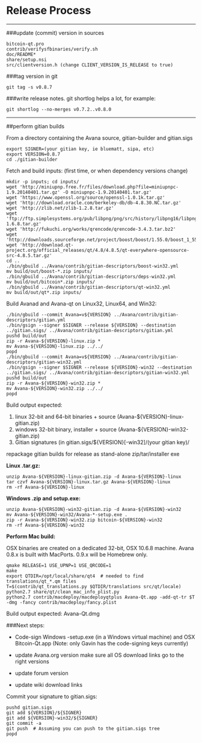Release Process
====================

* * *

###update (commit) version in sources


	bitcoin-qt.pro
	contrib/verifysfbinaries/verify.sh
	doc/README*
	share/setup.nsi
	src/clientversion.h (change CLIENT_VERSION_IS_RELEASE to true)

###tag version in git

	git tag -s v0.8.7

###write release notes. git shortlog helps a lot, for example:

	git shortlog --no-merges v0.7.2..v0.8.0

* * *

##perform gitian builds

 From a directory containing the Avana source, gitian-builder and gitian.sigs
  
	export SIGNER=(your gitian key, ie bluematt, sipa, etc)
	export VERSION=0.8.7
	cd ./gitian-builder

 Fetch and build inputs: (first time, or when dependency versions change)

	mkdir -p inputs; cd inputs/
	wget 'http://miniupnp.free.fr/files/download.php?file=miniupnpc-1.9.20140401.tar.gz' -O miniupnpc-1.9.20140401.tar.gz'
	wget 'https://www.openssl.org/source/openssl-1.0.1k.tar.gz'
	wget 'http://download.oracle.com/berkeley-db/db-4.8.30.NC.tar.gz'
	wget 'http://zlib.net/zlib-1.2.8.tar.gz'
	wget 'ftp://ftp.simplesystems.org/pub/libpng/png/src/history/libpng16/libpng-1.6.8.tar.gz'
	wget 'http://fukuchi.org/works/qrencode/qrencode-3.4.3.tar.bz2'
	wget 'http://downloads.sourceforge.net/project/boost/boost/1.55.0/boost_1_55_0.tar.bz2'
	wget 'http://download.qt-project.org/official_releases/qt/4.8/4.8.5/qt-everywhere-opensource-src-4.8.5.tar.gz'
	cd ..
	./bin/gbuild ../Avana/contrib/gitian-descriptors/boost-win32.yml
	mv build/out/boost-*.zip inputs/
	./bin/gbuild ../Avana/contrib/gitian-descriptors/deps-win32.yml
	mv build/out/bitcoin*.zip inputs/
	./bin/gbuild ../Avana/contrib/gitian-descriptors/qt-win32.yml
	mv build/out/qt*.zip inputs/

 Build Avanad and Avana-qt on Linux32, Linux64, and Win32:
  
	./bin/gbuild --commit Avana=v${VERSION} ../Avana/contrib/gitian-descriptors/gitian.yml
	./bin/gsign --signer $SIGNER --release ${VERSION} --destination ../gitian.sigs/ ../Avana/contrib/gitian-descriptors/gitian.yml
	pushd build/out
	zip -r Avana-${VERSION}-linux.zip *
	mv Avana-${VERSION}-linux.zip ../../
	popd
	./bin/gbuild --commit Avana=v${VERSION} ../Avana/contrib/gitian-descriptors/gitian-win32.yml
	./bin/gsign --signer $SIGNER --release ${VERSION}-win32 --destination ../gitian.sigs/ ../Avana/contrib/gitian-descriptors/gitian-win32.yml
	pushd build/out
	zip -r Avana-${VERSION}-win32.zip *
	mv Avana-${VERSION}-win32.zip ../../
	popd

  Build output expected:

  1. linux 32-bit and 64-bit binaries + source (Avana-${VERSION}-linux-gitian.zip)
  2. windows 32-bit binary, installer + source (Avana-${VERSION}-win32-gitian.zip)
  3. Gitian signatures (in gitian.sigs/${VERSION}[-win32]/(your gitian key)/

repackage gitian builds for release as stand-alone zip/tar/installer exe

**Linux .tar.gz:**

	unzip Avana-${VERSION}-linux-gitian.zip -d Avana-${VERSION}-linux
	tar czvf Avana-${VERSION}-linux.tar.gz Avana-${VERSION}-linux
	rm -rf Avana-${VERSION}-linux

**Windows .zip and setup.exe:**

	unzip Avana-${VERSION}-win32-gitian.zip -d Avana-${VERSION}-win32
	mv Avana-${VERSION}-win32/Avana-*-setup.exe .
	zip -r Avana-${VERSION}-win32.zip bitcoin-${VERSION}-win32
	rm -rf Avana-${VERSION}-win32

**Perform Mac build:**

  OSX binaries are created on a dedicated 32-bit, OSX 10.6.8 machine.
  Avana 0.8.x is built with MacPorts.  0.9.x will be Homebrew only.

	qmake RELEASE=1 USE_UPNP=1 USE_QRCODE=1
	make
	export QTDIR=/opt/local/share/qt4  # needed to find translations/qt_*.qm files
	T=$(contrib/qt_translations.py $QTDIR/translations src/qt/locale)
	python2.7 share/qt/clean_mac_info_plist.py
	python2.7 contrib/macdeploy/macdeployqtplus Avana-Qt.app -add-qt-tr $T -dmg -fancy contrib/macdeploy/fancy.plist

 Build output expected: Avana-Qt.dmg

###Next steps:

* Code-sign Windows -setup.exe (in a Windows virtual machine) and
  OSX Bitcoin-Qt.app (Note: only Gavin has the code-signing keys currently)

* update Avana.org version
  make sure all OS download links go to the right versions

* update forum version

* update wiki download links

Commit your signature to gitian.sigs:

	pushd gitian.sigs
	git add ${VERSION}/${SIGNER}
	git add ${VERSION}-win32/${SIGNER}
	git commit -a
	git push  # Assuming you can push to the gitian.sigs tree
	popd

